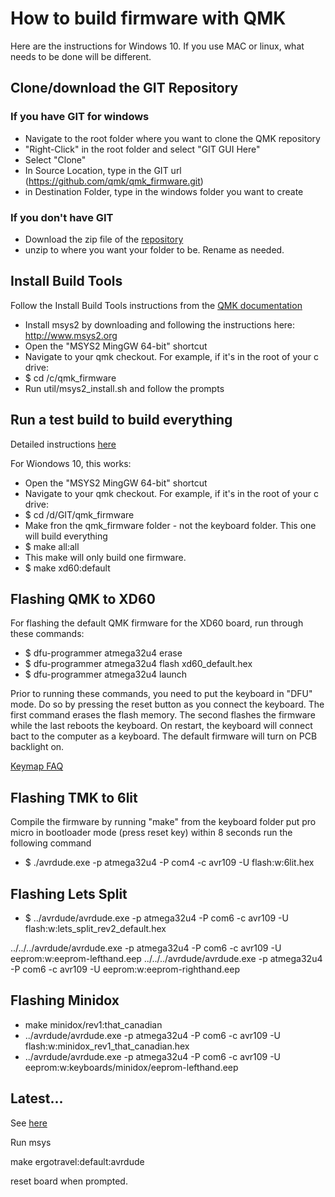 # How to build firmware with QMK

Here are the instructions for Windows 10. If you use MAC or linux, what needs to be done will be different.

## Clone/download the GIT Repository
### If you have GIT for windows
- Navigate to the root folder where you want to clone the QMK repository
- "Right-Click" in the root folder and select "GIT GUI Here"
- Select "Clone"
- In Source Location, type in the GIT url (https://github.com/qmk/qmk_firmware.git)
- in Destination Folder, type in the windows folder you want to create

### If you don't have GIT
- Download the zip file of the [repository](https://github.com/qmk/qmk_firmware)
- unzip to where you want your folder to be. Rename as needed.

## Install Build Tools
Follow the Install Build Tools instructions from the [QMK documentation](https://docs.qmk.fm/getting_started_build_tools.html)
- Install msys2 by downloading and following the instructions here: http://www.msys2.org
- Open the "MSYS2 MingGW 64-bit" shortcut
- Navigate to your qmk checkout. For example, if it's in the root of your c drive:
- $ cd /c/qmk_firmware
- Run util/msys2_install.sh and follow the prompts

## Run a test build to build everything
Detailed instructions [here](https://docs.qmk.fm/getting_started_make_guide.html)

For Wiondows 10, this works:
- Open the "MSYS2 MingGW 64-bit" shortcut
- Navigate to your qmk checkout. For example, if it's in the root of your c drive:
- $ cd /d/GIT/qmk_firmware
- Make fron the qmk_firmware folder - not the keyboard folder. This one will build everything
- $ make all:all
- This make will only build one firmware.
- $ make xd60:default


## Flashing QMK to XD60
For flashing the default QMK firmware for the XD60 board, run through these commands:

- $ dfu-programmer atmega32u4 erase
- $ dfu-programmer atmega32u4 flash xd60_default.hex
- $ dfu-programmer atmega32u4 launch

Prior to running these commands, you need to put the keyboard in "DFU" mode.  Do so by pressing the reset button as you connect the keyboard.  The first command erases the flash memory. The second flashes the firmware while the last reboots the keyboard. On restart, the keyboard will connect bact to the computer as a keyboard.  The default firmware will turn on PCB backlight on.


[Keymap FAQ](https://docs.qmk.fm/faq_keymap.html)


## Flashing TMK to 6lit

Compile the firmware by running "make" from the keyboard folder
put pro micro in bootloader mode (press reset key)
within 8 seconds run the following command

- $ ./avrdude.exe -p atmega32u4 -P com4  -c avr109 -U flash:w:6lit.hex


## Flashing Lets Split

- $ ../avrdude/avrdude.exe -p atmega32u4 -P com6 -c avr109 -U flash:w:lets_split_rev2_default.hex

../../../avrdude/avrdude.exe -p atmega32u4 -P com6 -c avr109 -U eeprom:w:eeprom-lefthand.eep
../../../avrdude/avrdude.exe -p atmega32u4 -P com6 -c avr109 -U eeprom:w:eeprom-righthand.eep

## Flashing Minidox

- make minidox/rev1:that_canadian
- ../avrdude/avrdude.exe -p atmega32u4 -P com6 -c avr109 -U flash:w:minidox_rev1_that_canadian.hex
- ../avrdude/avrdude.exe -p atmega32u4 -P com6 -c avr109 -U eeprom:w:keyboards/minidox/eeprom-lefthand.eep

## Latest...

See [here](https://beta.docs.qmk.fm/developing-qmk/qmk-reference/getting_started_make_guide)

Run msys

make ergotravel:default:avrdude

reset board when prompted.
